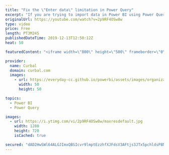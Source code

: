 ```yaml
---
title: "Fix the \"Enter data\" limitation in Power Query"
excerpt: "If you are trying to import data in Power BI using Power Query \"Enter Data\", you might see this message: \"The clipboard contents are too large to be pasted into the table. Please split your data into multiple tables with less than 3,000 cells\".  In this video I will show you one way to get around it."
originalUrl: https://youtube.com/watch?v=2p9RF4OSw8w
type: video
price: Free
length: PT3M24S
publishedDateTime: 2019-12-13T12:50:12Z
heat: 50

featuredContent: "<iframe width=\"800\" height=\"500\" frameborder=\"0\" src=\"https://www.youtube.com/embed/2p9RF4OSw8w\" allow=\"accelerometer; autoplay; encrypted-media; gyroscope; picture-in-picture\" allowfullscreen></iframe>"

provider:
  name: Curbal
  domain: curbal.com
  images:
    - url: https://everyday-cc.github.io/powerbi/assets/images/organizations/curbal.com-50x50.jpg
      width: 50
      height: 50

topics:
  - Power BI
  - Power Query

images:
  - url: https://i.ytimg.com/vi/2p9RF4OSw8w/maxresdefault.jpg
    width: 1280
    height: 720
    isCached: true

secured: "dAD2HwSWl64ALGJImxQBSIcvr9lmptEzzhfXJFdsV3AFtjs3JTx5pchldsP8NRUtqRoJWvWo49RC6ihocu9KN4vEXu4Bx0BxXe/YFMkKqNufCG7qR7wEPBvwrkOWllnwlDEVYlBDAA5ThpaFCnfo6uSPIWSraJXrYpc0tGmjAwUmTBonhfiqWgAMtLq5MwoBnj27CnFSzWlT08cwRyuWjFPzD4DEQjrVJGEH+O/TRax7fK456RGFih4+6ES87ngM6lUGx3YcrVF9893Z/ua/P5Ud9FOLJsX4/tCXOJLmYOjfOHVl+aOM3qwIG+9DC5vx43Ulp3/9XIX4UAUmQ/GGGm0HWv5mW1MXztXZvD0WLd+mlrbHqZfVEHGlZ6AupgAQejHypECRDF1mDpRFADq2xE0IhtbpKH469z5J0CnFXmM=;b7rGzv+dCJJ9y4E/nMdK0w=="
---
```


